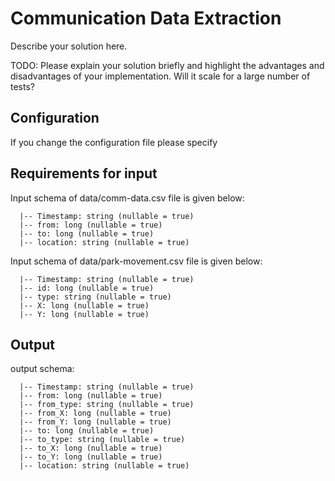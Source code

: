 # Communication Data Extraction  

Describe your solution here.

TODO: Please explain your solution briefly and highlight the advantages and disadvantages of your implementation. Will it scale for a large number of tests?

## <a name="configuration">Configuration</a>
If you change the configuration file please specify 

 
## <a name="input">Requirements for input</a>

Input schema of data/comm-data.csv file is given below:

```
  |-- Timestamp: string (nullable = true)
  |-- from: long (nullable = true)
  |-- to: long (nullable = true)
  |-- location: string (nullable = true)
```
Input schema of data/park-movement.csv file is given below:

```
  |-- Timestamp: string (nullable = true)
  |-- id: long (nullable = true)
  |-- type: string (nullable = true)
  |-- X: long (nullable = true)
  |-- Y: long (nullable = true)
```

## <a name="output">Output</a>

output schema: 

```
  |-- Timestamp: string (nullable = true)
  |-- from: long (nullable = true)
  |-- from_type: string (nullable = true)
  |-- from_X: long (nullable = true)
  |-- from_Y: long (nullable = true)
  |-- to: long (nullable = true)
  |-- to_type: string (nullable = true)
  |-- to_X: long (nullable = true)
  |-- to_Y: long (nullable = true)
  |-- location: string (nullable = true)
  
```
